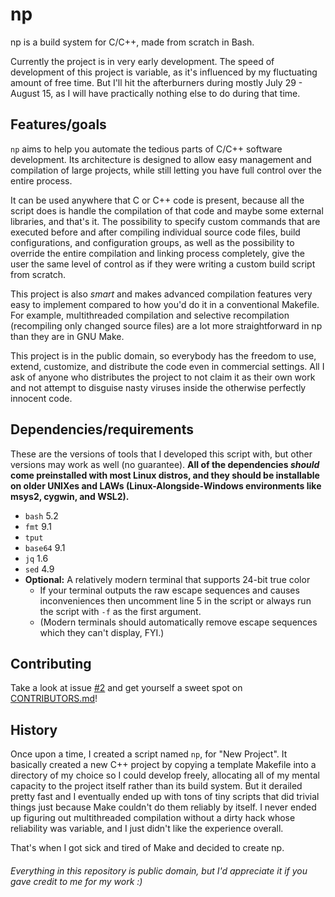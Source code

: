 # np
np is a build system for C/C++, made from scratch in Bash.

Currently the project is in very early development. The speed of development of this project is variable, as it's influenced by my fluctuating amount of free time. But I'll hit the afterburners during mostly July 29 - August 15, as I will have practically nothing else to do during that time.

## Features/goals
`np` aims to help you automate the tedious parts of C/C++ software development. Its architecture is designed to allow easy management and compilation of large projects, while still letting you have full control over the entire process.

It can be used anywhere that C or C++ code is present, because all the script does is handle the compilation of that code and maybe some external libraries, and that's it. The possibility to specify custom commands that are executed before and after compiling individual source code files, build configurations, and configuration groups, as well as the possibility to override the entire compilation and linking process completely, give the user the same level of control as if they were writing a custom build script from scratch.

This project is also *smart* and makes advanced compilation features very easy to implement compared to how you'd do it in a conventional Makefile. For example, multithreaded compilation and selective recompilation (recompiling only changed source files) are a lot more straightforward in np than they are in GNU Make.

This project is in the public domain, so everybody has the freedom to use, extend, customize, and distribute the code even in commercial settings. All I ask of anyone who distributes the project to not claim it as their own work and not attempt to disguise nasty viruses inside the otherwise perfectly innocent code.

## Dependencies/requirements
These are the versions of tools that I developed this script with, but other versions may work as well (no guarantee). **All of the dependencies *should* come preinstalled with most Linux distros, and they should be installable on older UNIXes and LAWs (Linux-Alongside-Windows environments like msys2, cygwin, and WSL2).**
* `bash` 5.2
* `fmt` 9.1
* `tput`
* `base64` 9.1
* `jq` 1.6
* `sed` 4.9
* **Optional:** A relatively modern terminal that supports 24-bit true color
  - If your terminal outputs the raw escape sequences and causes inconveniences then uncomment line 5 in the script or always run the script with `-f` as the first argument.
  - (Modern terminals should automatically remove escape sequences which they can't display, FYI.)

## Contributing
Take a look at issue [#2](https://github.com/HackerDaGreat57/np/issues/2) and get yourself a sweet spot on [CONTRIBUTORS.md](https://github.com/HackerDaGreat57/np/blob/main/CONTRIBUTORS.md)!

## History
Once upon a time, I created a script named `np`, for "New Project". It basically created a new C++ project by copying a template Makefile into a directory of my choice so I could develop freely, allocating all of my mental capacity to the project itself rather than its build system. But it derailed pretty fast and I eventually ended up with tons of tiny scripts that did trivial things just because Make couldn't do them reliably by itself. I never ended up figuring out multithreaded compilation without a dirty hack whose reliability was variable, and I just didn't like the experience overall.

That's when I got sick and tired of Make and decided to create np.

###### Everything in this repository is public domain, but I'd appreciate it if you gave credit to me for my work :)